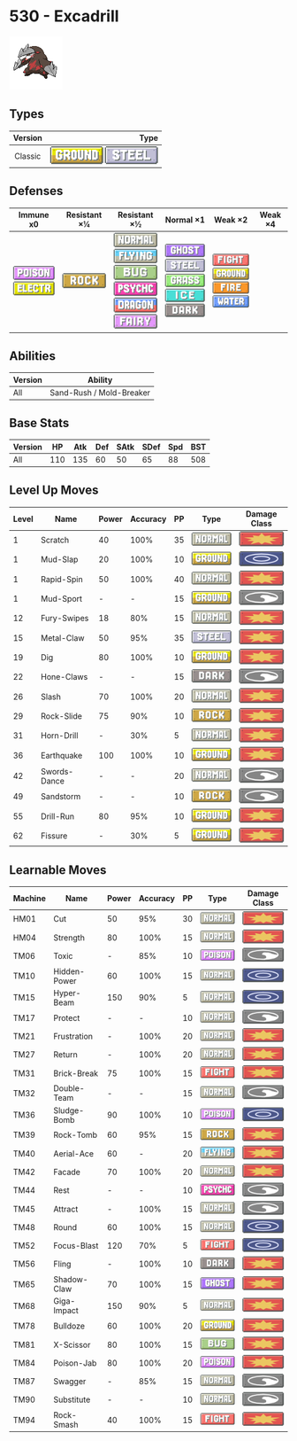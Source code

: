 # 530 - Excadrill

![excadrill](../img/pokemon/530.png)

## Types

| Version | Type                                                                |
| :-----: | ------------------------------------------------------------------: |
| Classic | ![ground](../img/types/ground.png) ![steel](../img/types/steel.png) |

## Defenses

| Immune x0                                                                     | Resistant ×¼                   | Resistant ×½                                                                                                                                                                                                                    | Normal ×1                                                                                                                                                                      | Weak ×2                                                                                                                                               | Weak ×4 |
| ----------------------------------------------------------------------------- | ------------------------------ | ------------------------------------------------------------------------------------------------------------------------------------------------------------------------------------------------------------------------------- | ------------------------------------------------------------------------------------------------------------------------------------------------------------------------------ | ----------------------------------------------------------------------------------------------------------------------------------------------------- | ------- |
| ![poison](../img/types/poison.png)<br/>![electric](../img/types/electric.png) | ![rock](../img/types/rock.png) | ![normal](../img/types/normal.png)<br/>![flying](../img/types/flying.png)<br/>![bug](../img/types/bug.png)<br/>![psychic](../img/types/psychic.png)<br/>![dragon](../img/types/dragon.png)<br/>![fairy](../img/types/fairy.png) | ![ghost](../img/types/ghost.png)<br/>![steel](../img/types/steel.png)<br/>![grass](../img/types/grass.png)<br/>![ice](../img/types/ice.png)<br/>![dark](../img/types/dark.png) | ![fighting](../img/types/fighting.png)<br/>![ground](../img/types/ground.png)<br/>![fire](../img/types/fire.png)<br/>![water](../img/types/water.png) |         |

## Abilities

| Version | Ability                  |
| ------- | ------------------------ |
| All     | Sand-Rush / Mold-Breaker |

## Base Stats

| Version | HP  | Atk | Def | SAtk | SDef | Spd | BST |
| ------- | --- | --- | --- | ---- | ---- | --- | --- |
| All     | 110 | 135 | 60  | 50   | 65   | 88  | 508 |

## Level Up Moves

| Level | Name         | Power | Accuracy | PP | Type                               | Damage Class                           |
| ----- | ------------ | ----- | -------- | -- | ---------------------------------- | -------------------------------------- |
| 1     | Scratch      | 40    | 100%     | 35 | ![normal](../img/types/normal.png) | ![physical](../img/types/physical.png) |
| 1     | Mud-Slap     | 20    | 100%     | 10 | ![ground](../img/types/ground.png) | ![special](../img/types/special.png)   |
| 1     | Rapid-Spin   | 50    | 100%     | 40 | ![normal](../img/types/normal.png) | ![physical](../img/types/physical.png) |
| 1     | Mud-Sport    | -     | -        | 15 | ![ground](../img/types/ground.png) | ![status](../img/types/status.png)     |
| 12    | Fury-Swipes  | 18    | 80%      | 15 | ![normal](../img/types/normal.png) | ![physical](../img/types/physical.png) |
| 15    | Metal-Claw   | 50    | 95%      | 35 | ![steel](../img/types/steel.png)   | ![physical](../img/types/physical.png) |
| 19    | Dig          | 80    | 100%     | 10 | ![ground](../img/types/ground.png) | ![physical](../img/types/physical.png) |
| 22    | Hone-Claws   | -     | -        | 15 | ![dark](../img/types/dark.png)     | ![status](../img/types/status.png)     |
| 26    | Slash        | 70    | 100%     | 20 | ![normal](../img/types/normal.png) | ![physical](../img/types/physical.png) |
| 29    | Rock-Slide   | 75    | 90%      | 10 | ![rock](../img/types/rock.png)     | ![physical](../img/types/physical.png) |
| 31    | Horn-Drill   | -     | 30%      | 5  | ![normal](../img/types/normal.png) | ![physical](../img/types/physical.png) |
| 36    | Earthquake   | 100   | 100%     | 10 | ![ground](../img/types/ground.png) | ![physical](../img/types/physical.png) |
| 42    | Swords-Dance | -     | -        | 20 | ![normal](../img/types/normal.png) | ![status](../img/types/status.png)     |
| 49    | Sandstorm    | -     | -        | 10 | ![rock](../img/types/rock.png)     | ![status](../img/types/status.png)     |
| 55    | Drill-Run    | 80    | 95%      | 10 | ![ground](../img/types/ground.png) | ![physical](../img/types/physical.png) |
| 62    | Fissure      | -     | 30%      | 5  | ![ground](../img/types/ground.png) | ![physical](../img/types/physical.png) |

## Learnable Moves

| Machine | Name         | Power | Accuracy | PP | Type                                   | Damage Class                           |
| ------- | ------------ | ----- | -------- | -- | -------------------------------------- | -------------------------------------- |
| HM01    | Cut          | 50    | 95%      | 30 | ![normal](../img/types/normal.png)     | ![physical](../img/types/physical.png) |
| HM04    | Strength     | 80    | 100%     | 15 | ![normal](../img/types/normal.png)     | ![physical](../img/types/physical.png) |
| TM06    | Toxic        | -     | 85%      | 10 | ![poison](../img/types/poison.png)     | ![status](../img/types/status.png)     |
| TM10    | Hidden-Power | 60    | 100%     | 15 | ![normal](../img/types/normal.png)     | ![special](../img/types/special.png)   |
| TM15    | Hyper-Beam   | 150   | 90%      | 5  | ![normal](../img/types/normal.png)     | ![special](../img/types/special.png)   |
| TM17    | Protect      | -     | -        | 10 | ![normal](../img/types/normal.png)     | ![status](../img/types/status.png)     |
| TM21    | Frustration  | -     | 100%     | 20 | ![normal](../img/types/normal.png)     | ![physical](../img/types/physical.png) |
| TM27    | Return       | -     | 100%     | 20 | ![normal](../img/types/normal.png)     | ![physical](../img/types/physical.png) |
| TM31    | Brick-Break  | 75    | 100%     | 15 | ![fighting](../img/types/fighting.png) | ![physical](../img/types/physical.png) |
| TM32    | Double-Team  | -     | -        | 15 | ![normal](../img/types/normal.png)     | ![status](../img/types/status.png)     |
| TM36    | Sludge-Bomb  | 90    | 100%     | 10 | ![poison](../img/types/poison.png)     | ![special](../img/types/special.png)   |
| TM39    | Rock-Tomb    | 60    | 95%      | 15 | ![rock](../img/types/rock.png)         | ![physical](../img/types/physical.png) |
| TM40    | Aerial-Ace   | 60    | -        | 20 | ![flying](../img/types/flying.png)     | ![physical](../img/types/physical.png) |
| TM42    | Facade       | 70    | 100%     | 20 | ![normal](../img/types/normal.png)     | ![physical](../img/types/physical.png) |
| TM44    | Rest         | -     | -        | 10 | ![psychic](../img/types/psychic.png)   | ![status](../img/types/status.png)     |
| TM45    | Attract      | -     | 100%     | 15 | ![normal](../img/types/normal.png)     | ![status](../img/types/status.png)     |
| TM48    | Round        | 60    | 100%     | 15 | ![normal](../img/types/normal.png)     | ![special](../img/types/special.png)   |
| TM52    | Focus-Blast  | 120   | 70%      | 5  | ![fighting](../img/types/fighting.png) | ![special](../img/types/special.png)   |
| TM56    | Fling        | -     | 100%     | 10 | ![dark](../img/types/dark.png)         | ![physical](../img/types/physical.png) |
| TM65    | Shadow-Claw  | 70    | 100%     | 15 | ![ghost](../img/types/ghost.png)       | ![physical](../img/types/physical.png) |
| TM68    | Giga-Impact  | 150   | 90%      | 5  | ![normal](../img/types/normal.png)     | ![physical](../img/types/physical.png) |
| TM78    | Bulldoze     | 60    | 100%     | 20 | ![ground](../img/types/ground.png)     | ![physical](../img/types/physical.png) |
| TM81    | X-Scissor    | 80    | 100%     | 15 | ![bug](../img/types/bug.png)           | ![physical](../img/types/physical.png) |
| TM84    | Poison-Jab   | 80    | 100%     | 20 | ![poison](../img/types/poison.png)     | ![physical](../img/types/physical.png) |
| TM87    | Swagger      | -     | 85%      | 15 | ![normal](../img/types/normal.png)     | ![status](../img/types/status.png)     |
| TM90    | Substitute   | -     | -        | 10 | ![normal](../img/types/normal.png)     | ![status](../img/types/status.png)     |
| TM94    | Rock-Smash   | 40    | 100%     | 15 | ![fighting](../img/types/fighting.png) | ![physical](../img/types/physical.png) |